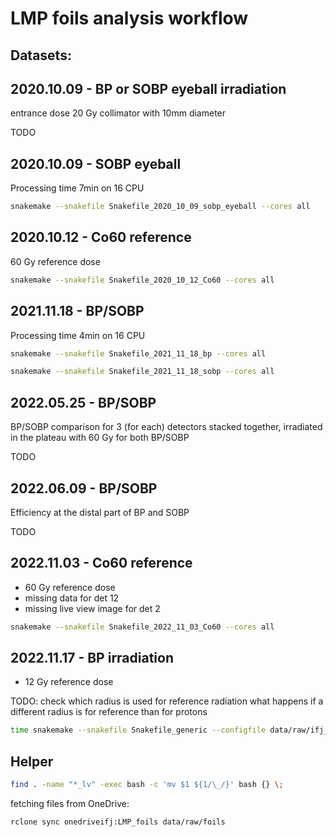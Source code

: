 LMP foils analysis workflow
===========================

Datasets:
---------

2020.10.09 - BP or SOBP eyeball irradiation
-------------------------------------------

entrance dose 20 Gy
collimator with 10mm diameter

TODO

2020.10.09 - SOBP eyeball
-------------------------

Processing time 7min on 16 CPU

```bash
snakemake --snakefile Snakefile_2020_10_09_sobp_eyeball --cores all
```

2020.10.12 - Co60 reference
---------------------------

60 Gy reference dose

```bash
snakemake --snakefile Snakefile_2020_10_12_Co60 --cores all
```

2021.11.18 - BP/SOBP
--------------------

Processing time 4min on 16 CPU

```bash
snakemake --snakefile Snakefile_2021_11_18_bp --cores all
```

```bash
snakemake --snakefile Snakefile_2021_11_18_sobp --cores all
```

2022.05.25 - BP/SOBP
--------------------

BP/SOBP comparison for 3 (for each) detectors stacked together, irradiated in the plateau with 60 Gy for both BP/SOBP

TODO

2022.06.09 - BP/SOBP
--------------------

Efficiency at the distal part of BP and SOBP

TODO

2022.11.03 - Co60 reference
---------------------------

- 60 Gy reference dose
- missing data for det 12
- missing live view image for det 2

```bash
snakemake --snakefile Snakefile_2022_11_03_Co60 --cores all
```

2022.11.17 - BP irradiation
---------------------------

- 12 Gy reference dose

TODO: check which radius is used for reference radiation
what happens if a different radius is for reference than for protons

```bash
time snakemake --snakefile Snakefile_generic --configfile data/raw/ifj_data/2022_11_17_bp/config.yaml -c all
```

Helper
------

```bash
find . -name "*_lv" -exec bash -c 'mv $1 ${1/\_/}' bash {} \;
```


fetching files from OneDrive:

```bash
rclone sync onedriveifj:LMP_foils data/raw/foils
```